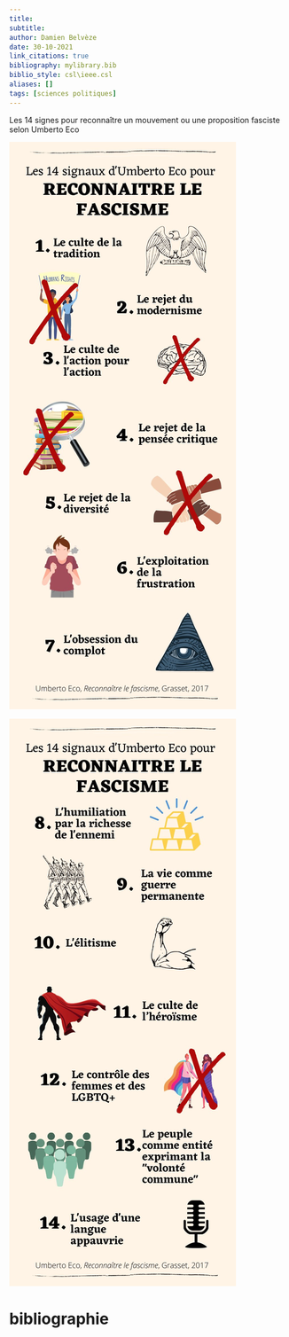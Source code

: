 ```yaml
---
title: 
subtitle:
author: Damien Belvèze
date: 30-10-2021
link_citations: true
bibliography: mylibrary.bib
biblio_style: csl\ieee.csl
aliases: []
tags: [sciences politiques]
---
```


Les 14 signes pour reconnaître un mouvement ou une proposition fasciste selon Umberto Eco

![](images/facisme1.jpg)

![](images/facisme2.jpg)



# bibliographie

